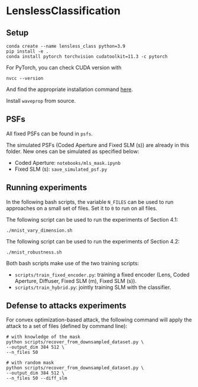 # LenslessClassification

## Setup
```
conda create --name lensless_class python=3.9
pip install -e .
conda install pytorch torchvision cudatoolkit=11.3 -c pytorch
```

For PyTorch, you can check CUDA version with
```
nvcc --version
```
And find the appropriate installation command [here](https://pytorch.org/).

Install `waveprop` from source.

## PSFs

All fixed PSFs can be found in `psfs`.

The simulated PSFs (Coded Aperture and Fixed SLM (s)) are already in this folder. New ones can be simulated as specified below:
- Coded Aperture: `notebooks/mls_mask.ipynb`
- Fixed SLM (s): `save_simulated_psf.py`

## Running experiments

In the following bash scripts, the variable `N_FILES` can be used to run approaches on a small set of files. Set it to `0` to run on all files.

The following script can be used to run the experiments of Section 4.1:
```
./mnist_vary_dimension.sh
```

The following script can be used to run the experiments of Section 4.2:
```
./mnist_robustness.sh
```

Both bash scripts make use of the two training scripts:
-  `scripts/train_fixed_encoder.py`: training a fixed encoder (Lens, Coded Aperture, Diffuser, Fixed SLM (m), Fixed SLM (s)).
-  `scripts/train_hybrid.py`: jointly training SLM with the classifier.


## Defense to attacks experiments

For convex optimization-based attack, the following command will apply the attack to a set of files (defined by command line):
```
# with knowledge of the mask
python scripts/recover_from_downsampled_dataset.py \
--output_dim 384 512 \
--n_files 50

# with random mask
python scripts/recover_from_downsampled_dataset.py \
--output_dim 384 512 \
--n_files 50 --diff_slm
```
